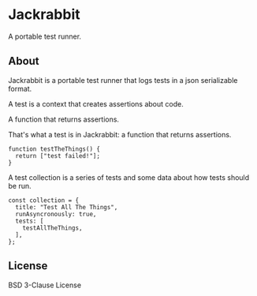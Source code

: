 # Jackrabbit

A portable test runner.

## About

Jackrabbit is a portable test runner that logs tests in a json serializable
format.

A test is a context that creates assertions about code.

A function that returns assertions.

That's what a test is in Jackrabbit: a function that returns assertions.

```JS
function testTheThings() {
  return ["test failed!"];
}
```

A test collection is a series of tests and some data about how tests should be
run.

```JS
const collection = {
  title: "Test All The Things",
  runAsyncronously: true,
  tests: [
    testAllTheThings,
  ],
};
```

## License

BSD 3-Clause License
